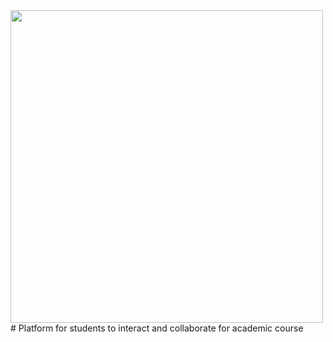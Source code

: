 <img src="https://user-images.githubusercontent.com/34731628/52913797-5c31f200-328f-11e9-90ed-a42b5d1d9b95.png" width="500"/>
# Platform for students to interact and collaborate for academic course
